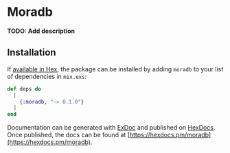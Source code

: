 # Moradb

**TODO: Add description**

## Installation

If [available in Hex](https://hex.pm/docs/publish), the package can be installed
by adding `moradb` to your list of dependencies in `mix.exs`:

```elixir
def deps do
  [
    {:moradb, "~> 0.1.0"}
  ]
end
```

Documentation can be generated with [ExDoc](https://github.com/elixir-lang/ex_doc)
and published on [HexDocs](https://hexdocs.pm). Once published, the docs can
be found at [https://hexdocs.pm/moradb](https://hexdocs.pm/moradb).

